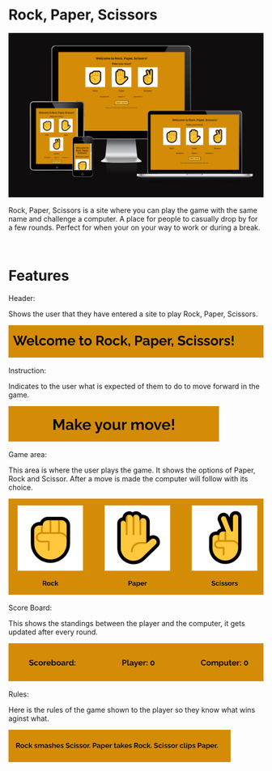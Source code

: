 <h1>Rock, Paper, Scissors</h1>

![A test image for responsivness](./assets/README-images/RPS-responsive.png)

<p> Rock, Paper, Scissors is a site where you can play the game with the same name and challenge a computer. A place for people to casually drop by for a few rounds. Perfect for when your on your way to work or during a break.</p>

<br>
<h1>Features</h1>

<p>Header: </p>
<p>Shows the user that they have entered a site to play Rock, Paper, Scissors.</p>

![A image on the header](/assets/README-images/Rockpaperscissors-header.png)

<p>Instruction:</p>
<p>Indicates to the user what is expected of them to do to move forward in the game.</p>

![A image of the game instruction](./assets/README-images/Rockpaperscissors-actionindicator.png)

<p>Game area:</p>
<p>This area is where the user plays the game. It shows the options of Paper, Rock and Scissor. After a move is made the computer will follow with its choice.

![A image on the game area](./assets/README-images/Rockpaperscissors-gamearea.png)

<p>Score Board:</p>
<p>This shows the standings between the player and the computer, it gets updated after every round.</p>

![A image of the scoreboard](./assets/README-images/Rockpaperscissors-scoreboard.png)

<p>Rules:</p>
<p>Here is the rules of the game shown to the player so they know what wins aginst what.</p>

![A image of the game rules](./assets/README-images/Rockpaperscissors-rules.png)


    
    

    
    
